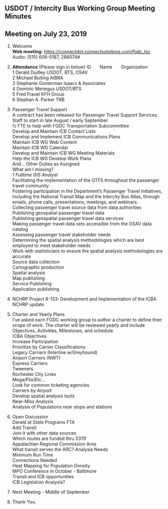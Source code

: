 ## USDOT / Intercity Bus Working Group Meeting Minutes   
## Meeting on July 23, 2019   

1. Welcome   
**Web meeting:**  https://connectdot.connectsolutions.com/fgdc_tsc   
Audio: (515) 606-5187, 286074#

2. **Attendance** (Please sign in below)
ID &nbsp; &nbsp; &nbsp; Name &nbsp; &nbsp; &nbsp; Organization     
1  Derald Dudley   USDOT, BTS, OSAV  
2  Michael Buiting  AIBRA  
3  Stephanie Gonterman  Isaacs & Associates  
4  Dominic Menegus  USDOT/BTS    
5  Fred Fravel  KFH Group   
6  Stephan A. Parker  TRB   

3. Passenger Travel Support  
A contract has been released for Passenger Travel Support Services.  
Staff to start in late August / early September.  
½ FTE to help with FGDC Transportation Subcommittee  
Develop and Maintain ICB Contact Lists  
Develop and Implement ICB Communications Plans  
Maintain ICB WG Web Content  
Maintain ICB WG Calendar  
Develop and Maintain ICB WG Meeting Materials  
Help the ICB WG Develop Work Plans  
And… Other Duties as Assigned  
What am I missing?  
*1 Fulltime GIS Analyst*   
Facilitating the implementation of the GTFS throughout the passenger travel community  
Fostering participation in the Department’s Passenger Travel Initiatives, including the National Transit Map and the Intercity Bus Atlas, through emails, phone calls, presentations, meetings, and webinars.  
Collecting passenger travel source data from data authorities  
Publishing geospatial passenger travel data  
Publishing geospatial passenger travel data services  
Making passenger travel data sets accessible from the OSAV data catalog  
Assessing passenger travel stakeholder needs  
Determining the spatial analysis methodologies which are best employed to meet stakeholder needs  
Work with statisticians to ensure the spatial analysis methodologies are accurate  
Source data collection  
Cartographic production  
Spatial analysis  
Map publishing  
Service Publishing  
Application publishing  

4. NCHRP Project 8-133: Development and Implementation of the ICBA  
NCHRP update  

5. Charter and Yearly Plans  
I’ve asked each FGDC working group to author a charter to define their scope of work.  The charter will be reviewed yearly and include Objectives, Activities, Milestones, and schedule.  
ICBA Objectives  
Increase Participation  
Prioritize by Carrier Classifications  
Legacy Carriers (Interline w/Greyhound)  
Airport Carriers (NWT)  
Express Carriers  
Tweeners  
Rochester City Lines  
Mega/Flix/Etc...  
Look for common ticketing agencies  
Carriers by Airport    
Develop spatial analysis tools  
Near-Miss Analysis  
Analysis of Populations near stops and stations  

6. Open Discussion  
Derald at State Programs FTA  
Add Transit  
Join it with other data sources   
Which routes are funded thru 5311f  
Appalachian Regional Commission Area  
What transit serves the ARC?
Analysis Needs  
Minimum Run Time  
Connections Needed  
Heat Mapping for Population Density  
MPO Conference in October - Baltimore  
Transit and ICB opportunities  
ICB Legislation Analysis?  

7. Next Meeting - Middle of September

8. Thank You.  
